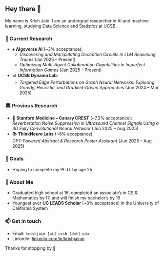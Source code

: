 ## Hey there 👋

My name is Krish Jain. I am an undergrad researcher in AI and machine learning, studying Data Science and Statistics at UCSB.  

### 🔬 Current Research
- ♠️ **Algoverse AI** (~3% acceptance):  
  - *Discovering and Manipulating Deception Circuits in LLM Reasoning Traces* (Jul 2025 – Present)  
  - *Optimizing Multi-Agent Collaboration Capabilities in Imperfect Information Games* (Jan 2025 – Present)  
- 📊 **UCSB Dynamo Lab**:  
  - *Targeted Edge Perturbations on Graph Neural Networks: Exploring Greedy, Heuristic, and Gradient-Driven Approaches* (Jun 2024 – Mar 2025)  

### 🏛️ Previous Research
- 🧬 **Stanford Medicine – Canary CREST** (~7.3% acceptance):  
  *Reverberation Noise Suppression in Ultrasound Channel Signals Using a 3D Fully Convolutional Neural Network* (Jun 2025 – Aug 2025)  
- 📚 **ThinkNeuro Labs** (~6% acceptance):  
  *GPT-Powered Abstract & Research Poster Assistant* (Jun 2025 – Aug 2025)  

### 🎯 Goals
- Hoping to complete my Ph.D. by age 25

### 🌱 About Me
- Graduated high school at 16, completed an associate’s in CS & Mathematics by 17, and will finish my bachelor’s by 19  
- Youngest ever **UC LEADS Scholar** (~3% acceptance) in the University of California System   

### 📫 Get in touch
- Email: `krishjain [at] ucsb [dot] edu`  
- LinkedIn: [linkedin.com/in/krishjainm](https://www.linkedin.com/in/krishjainm)

Thanks for stopping by 🙏

